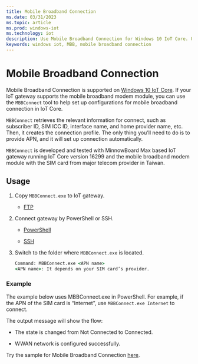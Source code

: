 ```yaml
---
title: Mobile Broadband Connection
ms.date: 03/31/2023
ms.topic: article
ms.prod: windows-iot
ms.technology: iot
description: Use Mobile Broadband Connection for Windows 10 IoT Core. Use the MBBConnect tool to help set up configurations for mobile broadband connection in IoT Core.
keywords: windows iot, MBB, mobile broadband connection
---
```


# Mobile Broadband Connection

Mobile Broadband Connection is supported on [Windows 10 IoT Core](https://windowsondevices.com). If your IoT gateway supports the mobile broadband modem module, you can use the `MBBConnect` tool to help set up configurations for mobile broadband connection in IoT Core.

`MBBConnect` retrieves the relevant information for connect, such as subscriber ID, SIM ICC ID, interface name, and home provider name, etc. Then, it creates the connection profile. The only thing you’ll need to do is to provide APN, and it will set up connection automatically.

`MBBConnect` is developed and tested with MinnowBoard Max based IoT gateway running IoT Core version 16299 and the mobile broadband modem module with the SIM card from major telecom provider in Taiwan.

## Usage

1. Copy `MBBConnect.exe` to IoT gateway.

   * [FTP](./ftp.md)

2. Connect gateway by PowerShell or SSH.

   * [PowerShell](./ftp.md)

   * [SSH](./ssh.md)

3. Switch to the folder where `MBBConnect.exe` is located.

   ```cmd
   Command: MBBConnect.exe <APN name>
   <APN name>: It depends on your SIM card’s provider. 
   ```

### Example

The example below uses MBBConnect.exe in PowerShell. For example, if the APN of the SIM card is “Internet”, use `MBBConnect.exe Internet` to connect.

The output message will show the flow:

* The state is changed from Not Connected to Connected.

* WWAN network is configured successfully.

Try the sample for Mobile Broadband Connection [here](https://github.com/ms-iot/iot-utilities/tree/master/MBBConnect).
